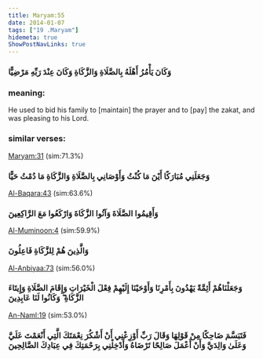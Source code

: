 ```yaml
---
title: Maryam:55
date: 2014-01-07
tags: ["19 .Maryam"]
hidemeta: true 
ShowPostNavLinks: true 
---
```

### وَكَانَ يَأْمُرُ أَهْلَهُ بِالصَّلَاةِ وَالزَّكَاةِ وَكَانَ عِنْدَ رَبِّهِ مَرْضِيًّا
### meaning: 
He used to bid his family to [maintain] the prayer and to [pay] the zakat, and was pleasing to his Lord.
### similar verses: 

[Maryam:31](/19/31) (sim:71.3%)

### وَجَعَلَنِي مُبَارَكًا أَيْنَ مَا كُنْتُ وَأَوْصَانِي بِالصَّلَاةِ وَالزَّكَاةِ مَا دُمْتُ حَيًّا

[Al-Baqara:43](/2/43) (sim:63.6%)

### وَأَقِيمُوا الصَّلَاةَ وَآتُوا الزَّكَاةَ وَارْكَعُوا مَعَ الرَّاكِعِينَ

[Al-Muminoon:4](/23/4) (sim:59.9%)

### وَالَّذِينَ هُمْ لِلزَّكَاةِ فَاعِلُونَ

[Al-Anbiyaa:73](/21/73) (sim:56.0%)

### وَجَعَلْنَاهُمْ أَئِمَّةً يَهْدُونَ بِأَمْرِنَا وَأَوْحَيْنَا إِلَيْهِمْ فِعْلَ الْخَيْرَاتِ وَإِقَامَ الصَّلَاةِ وَإِيتَاءَ الزَّكَاةِ ۖ وَكَانُوا لَنَا عَابِدِينَ

[An-Naml:19](/27/19) (sim:53.0%)

### فَتَبَسَّمَ ضَاحِكًا مِنْ قَوْلِهَا وَقَالَ رَبِّ أَوْزِعْنِي أَنْ أَشْكُرَ نِعْمَتَكَ الَّتِي أَنْعَمْتَ عَلَيَّ وَعَلَىٰ وَالِدَيَّ وَأَنْ أَعْمَلَ صَالِحًا تَرْضَاهُ وَأَدْخِلْنِي بِرَحْمَتِكَ فِي عِبَادِكَ الصَّالِحِينَ
